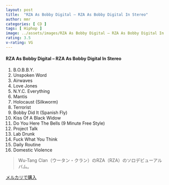 ```yaml
---
layout: post
title:  "RZA As Bobby Digital – RZA As Bobby Digital In Stereo"
author: mmr
categories: [ CD ]
tags: [ Hiphop ]
image: ../assets/images/RZA As Bobby Digital – RZA As Bobby Digital In Stereo.jpg
rating: 3.5
v-rating: VG
---
```


#### RZA As Bobby Digital – RZA As Bobby Digital In Stereo

1.  B.O.B.B.Y.
2. Unspoken Word
3. Airwaves
4. Love Jones
5. N.Y.C. Everything
6. Mantis
7. Holocaust (Silkworm)
8. Terrorist
9. Bobby Did It (Spanish Fly)
10. Kiss Of A Black Widow
11. Do You Here The Bells (9 Minute Free Style)
12. Project Talk
13. Lab Drunk
14. Fuck What You Think
15. Daily Routine
16. Domestic Violence

> Wu-Tang Clan（ウータン・クラン）のRZA（RZA）のソロデビューアルバム。

[メルカリで購入](https://jp.mercari.com/item/m93089462366)
